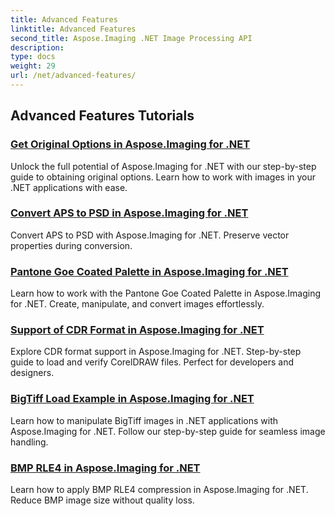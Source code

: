 ```yaml
---
title: Advanced Features
linktitle: Advanced Features
second_title: Aspose.Imaging .NET Image Processing API
description: 
type: docs
weight: 29
url: /net/advanced-features/
---
```


## Advanced Features Tutorials
### [Get Original Options in Aspose.Imaging for .NET](./get-original-options/)
Unlock the full potential of Aspose.Imaging for .NET with our step-by-step guide to obtaining original options. Learn how to work with images in your .NET applications with ease.
### [Convert APS to PSD in Aspose.Imaging for .NET](./convert-aps-to-psd/)
Convert APS to PSD with Aspose.Imaging for .NET. Preserve vector properties during conversion.
### [Pantone Goe Coated Palette in Aspose.Imaging for .NET](./pantone-goe-coated-palette/)
Learn how to work with the Pantone Goe Coated Palette in Aspose.Imaging for .NET. Create, manipulate, and convert images effortlessly.
### [Support of CDR Format in Aspose.Imaging for .NET](./support-of-cdr-format/)
Explore CDR format support in Aspose.Imaging for .NET. Step-by-step guide to load and verify CorelDRAW files. Perfect for developers and designers.
### [BigTiff Load Example in Aspose.Imaging for .NET](./bigtiff-load-example/)
Learn how to manipulate BigTiff images in .NET applications with Aspose.Imaging for .NET. Follow our step-by-step guide for seamless image handling.
### [BMP RLE4 in Aspose.Imaging for .NET](./bmp-rle4/)
Learn how to apply BMP RLE4 compression in Aspose.Imaging for .NET. Reduce BMP image size without quality loss.